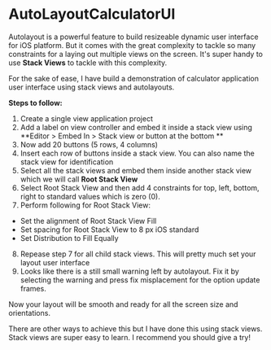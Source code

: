 # AutoLayoutCalculatorUI

Autolayout is a powerful feature to build resizeable dynamic user interface for iOS platform. But it comes with the great complexity to tackle so many constraints for a laying out multiple views on the screen. It's super handy to use **Stack Views** to tackle with this complexity.

For the sake of ease, I have build a demonstration of calculator application user interface using stack views and autolayouts.


**Steps to follow:**

1. Create a single view application project
2. Add a label on view controller and embed it inside a stack view using **Editor > Embed In > Stack view or button at the bottom **
3. Now add 20 buttons (5 rows, 4 columns)
4. Insert each row of buttons inside a stack view. You can also name the stack view for identification
5. Select all the stack views and embed them inside another stack view which we will call **Root Stack View**
6. Select Root Stack View and then add 4 constraints for top, left, bottom, right to standard values which is zero (0).
7. Perform following for Root Stack View:
  - Set the alignment of Root Stack View Fill
  - Set spacing for Root Stack View to 8 px iOS standard
  - Set Distribution to Fill Equally
8. Repease step 7 for all child stack views. This will pretty much set your layout user interface
9. Looks like there is a still small warning left by autolayout. Fix it by selecting the warning and press fix misplacement for the option update frames.

Now your layout will be smooth and ready for all the screen size and orientations.

There are other ways to achieve this but I have done this using stack views. Stack views are super easy to learn. I recommend you should give a try!
